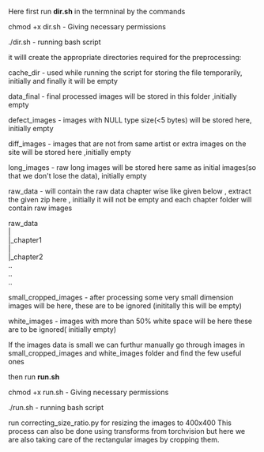 Here first run **dir.sh** in the termninal by the commands


chmod +x dir.sh  - Giving necessary permissions


./dir.sh - running bash script


it willl create the appropriate directories required for the preprocessing:


cache_dir - used while running the script for storing the file temporarily, 
initially and finally it will be empty 


data_final - final processed images will be stored in this folder ,initially empty


defect_images - images with NULL type size(<5 bytes) will be stored here, initially empty


diff_images - images that are not from same artist or extra images on the site will be stored here ,initially empty


long_images - raw long images will be stored here  same as initial images(so that we don't lose the data), initially empty


raw_data - will contain the raw data chapter wise like given below , extract the given zip here , initially it will not be empty and each chapter folder will contain raw images

raw_data<br>
|<br>
|_chapter1<br>
|<br>
|_chapter2<br>
..<br>
..<br>
..<br>


small_cropped_images - after processing some very small dimension images will be here, these are to be ignored (inititally this will be empty)



white_images - images with more than 50% white space will be here  these are to be ignored( initially empty)


If the images data is small we can furthur manually go through images in small_cropped_images
and white_images folder and find the few useful ones 



then run **run.sh**


chmod +x run.sh  - Giving necessary permissions


./run.sh - running bash script



run correcting_size_ratio.py for resizing the images  to 400x400
This process can also be done using transforms from torchvision but here we are also taking care of the rectangular images by cropping them.

